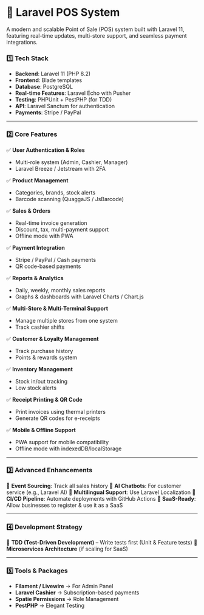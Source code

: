 # 🔹 **Laravel POS System**

A modern and scalable Point of Sale (POS) system built with Laravel 11, featuring real-time updates, multi-store support, and seamless payment integrations.

### **1️⃣ Tech Stack**
- **Backend**: Laravel 11 (PHP 8.2)
- **Frontend**: Blade templates
- **Database**: PostgreSQL
- **Real-time Features**: Laravel Echo with Pusher
- **Testing**: PHPUnit + PestPHP (for TDD)
- **API**: Laravel Sanctum for authentication
- **Payments**: Stripe / PayPal
<!-- - **Search & Reports**: Laravel Scout with MeiliSearch -->

---

### **2️⃣ Core Features**
✅ **User Authentication & Roles**
   - Multi-role system (Admin, Cashier, Manager)
   - Laravel Breeze / Jetstream with 2FA

✅ **Product Management**
   - Categories, brands, stock alerts
   - Barcode scanning (QuaggaJS / JsBarcode)

✅ **Sales & Orders**
   - Real-time invoice generation
   - Discount, tax, multi-payment support
   - Offline mode with PWA

✅ **Payment Integration**
   - Stripe / PayPal / Cash payments
   - QR code-based payments

✅ **Reports & Analytics**
   - Daily, weekly, monthly sales reports
   - Graphs & dashboards with Laravel Charts / Chart.js

✅ **Multi-Store & Multi-Terminal Support**
   - Manage multiple stores from one system
   - Track cashier shifts

✅ **Customer & Loyalty Management**
   - Track purchase history
   - Points & rewards system

✅ **Inventory Management**
   - Stock in/out tracking
   - Low stock alerts

✅ **Receipt Printing & QR Code**
   - Print invoices using thermal printers
   - Generate QR codes for e-receipts

✅ **Mobile & Offline Support**
   - PWA support for mobile compatibility
   - Offline mode with indexedDB/localStorage

---

### **3️⃣ Advanced Enhancements**
🔹 **Event Sourcing**: Track all sales history
🔹 **AI Chatbots**: For customer service (e.g., Laravel AI)
🔹 **Multilingual Support**: Use Laravel Localization
🔹 **CI/CD Pipeline**: Automate deployments with GitHub Actions
🔹 **SaaS-Ready**: Allow businesses to register & use it as a SaaS

---

### **4️⃣ Development Strategy**
🔹 **TDD (Test-Driven Development)** – Write tests first (Unit & Feature tests)
🔹 **Microservices Architecture** (if scaling for SaaS)

---

### **5️⃣ Tools & Packages**
- **Filament / Livewire** → For Admin Panel
- **Laravel Cashier** → Subscription-based payments
- **Spatie Permissions** → Role Management
- **PestPHP** → Elegant Testing
